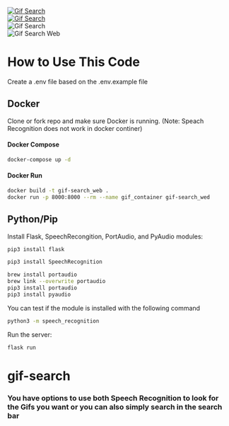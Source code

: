 [![Gif Search](https://circleci.com/gh/TannerYork/Gif-Search.svg?style=svg)](<LINK>) <br>
[![Gif Search](https://circleci.com/gh/TannerYork/Gif-Search.svg?style=shield)](<LINK>) <br>
![Gif Search](https://img.shields.io/docker/image-size/tannerwyork/gif-search/latest) <br>
![Gif Search Web](https://img.shields.io/website?down_color=red&down_message=offline&up_color=light%20green&up_message=online&url=https%3A%2F%2Fgif-search.caprover.dev.tanneryork.tech%2F)

# How to Use This Code

Create a .env file based on the .env.example file

## Docker
Clone or fork repo and make sure Docker is running. (Note: Speach Recognition does not work in docker continer)

#### Docker Compose 
```bash
docker-compose up -d
```
#### Docker Run
```bash
docker build -t gif-search_web .
docker run -p 8000:8000 --rm --name gif_container gif-search_wed
```

## Python/Pip
Install Flask, SpeechRecongition, PortAudio, and PyAudio modules:

```bash
pip3 install flask
```

```bash
pip3 install SpeechRecognition
```
```bash
brew install portaudio
brew link --overwrite portaudio
pip3 install portaudio
pip3 install pyaudio
```

You can test if the module is installed with the following command
```bash
python3 -m speech_recognition
```

Run the server:

```bash
flask run
```

# gif-search
<h3>You have options to use both Speech Recognition to look for the 
Gifs you want or you can also simply search in the search bar</h3>
